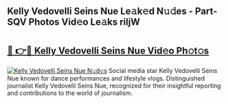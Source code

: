 ## Kelly Vedovelli Seins Nue Le𝚊k𝚎d N𝚞𝚍es - Part-SQV Photos Vid𝚎o Le𝚊ks riljW

# <h2><a href="http://fb2jcqi.evod.top/?m=Kelly+Vedovelli+Seins+Nue">🔗 👉🔴 Kelly Vedovelli Seins Nue Vid𝚎o Ph𝚘t𝚘s</a></h2>

[![Kelly Vedovelli Seins Nue N𝚞d𝚎s](https://i.imgur.com/8V9OHl7.gif)](http://fb2jcqi.evod.top/?m=Kelly+Vedovelli+Seins+Nue)
Social media star Kelly Vedovelli Seins Nue known for dance performances and lifestyle vlogs. Distinguished journalist Kelly Vedovelli Seins Nue, recognized for their insightful reporting and contributions to the world of journalism. 
